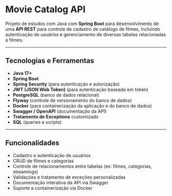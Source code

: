 # Movie Catalog API

Projeto de estudos com Java com **Spring Boot** para desenvolvimento de uma **API REST** para controle de cadastro de catálogo de filmes, incluindo autenticação de usuários e gerenciamento de diversas tabelas relacionadas a filmes.

---

## Tecnologias e Ferramentas

- **Java 17+**
- **Spring Boot**
- **Spring Security** (para autenticação e autorização)
- **JWT (JSON Web Token)** (para autenticação baseada em token)
- **PostgreSQL** (banco de dados relacional)
- **Flyway** (controle de versionamento do banco de dados)
- **Docker** (para containerização da aplicação e do banco de dados)
- **Swagger / OpenAPI** (documentação da API)
- **Tratamento de Exceptions** customizado
- **SQL** (queries e scripts)

---

## Funcionalidades

- Cadastro e autenticação de usuários
- CRUD de filmes e categorias
- Controle de relacionamentos entre tabelas (ex: filmes, categorias, streamings) 
- Validações e tratamento de exceções personalizadas
- Documentação interativa da API via Swagger
- Suporte a containerização via Docker
